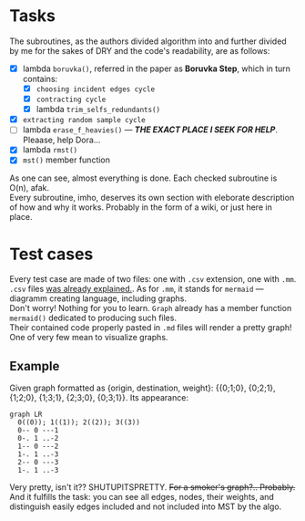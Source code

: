 # Tasks
The subroutines, as the authors divided algorithm into and further divided by me for the sakes of DRY and the code's readability, are as follows:  
- [x] lambda `boruvka()`, referred in the paper as **Boruvka Step**, which in turn contains:  
  - [x] `choosing incident edges cycle`
  - [x] `contracting cycle`
  - [x] lambda `trim_selfs_redundants()`
- [x] `extracting random sample cycle`
- [ ] lambda `erase_f_heavies()` — ***THE EXACT PLACE I SEEK FOR HELP***. Pleaase, help Dora...
- [x] lambda `rmst()`
- [x] `mst()` member function

As one can see, almost everything is done. Each checked subroutine is O(n), afak.  
Every subroutine, imho, deserves its own section with eleborate description of how and why it works. Probably in the form of a wiki, or just here in place.  

# Test cases
Every test case are made of two files: one with `.csv` extension, one with `.mm`.  
`.csv` files [was already explained.](../README.md#limitations-so-far).  As for `.mm`, it stands for `mermaid` — diagramm creating language, including graphs.  
Don't worry! Nothing for you to learn. `Graph` already has a member function `mermaid()` dedicated to producing such files.  
Their contained code properly pasted in `.md` files will render a pretty graph! One of very few mean to visualize graphs.

## Example
Given graph formatted as {origin, destination, weight}: {{0;1;0}, {0;2;1}, {1;2;0}, {1;3;1}, {2;3;0}, {0;3;1}}. Its appearance:  
```mermaid
graph LR
  0((0)); 1((1)); 2((2)); 3((3))
  0-- 0 ---1
  0-. 1 ..-2
  1-- 0 ---2
  1-. 1 ..-3
  2-- 0 ---3
  1-. 1 ..-3
```
Very pretty, isn't it?? SHUTUPITSPRETTY. ~~For a smoker's graph?.. Probably.~~ And it fulfills the task: you can see all edges, nodes, their weights, and distinguish easily edges included and not included into MST by the algo.  
## 
